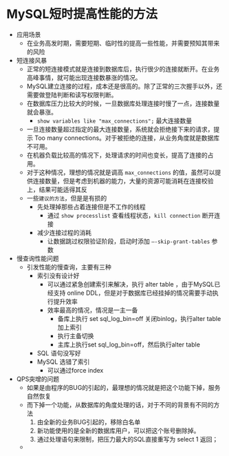 # MySQL短时提高性能的方法

- 应用场景
    - 在业务高发时期，需要短期、临时性的提高一些性能，并需要预知其带来的风险
- 短连接风暴
    - 正常的短连接模式就是连接到数据库后，执行很少的连接就断开。在业务高峰事情，就可能出现连接数暴涨的情况。
    - MySQL建立连接的过程，成本还是很高的。除了正常的三次握手以外，还需要做登陆判断和读写权限判断。
    - 在数据库压力比较大的时候，一旦数据库处理连接时慢了一点，连接数量就会暴涨。
        - `show variables like "max_connections";`   最大连接数量
    - 一旦连接数量超过指定的最大连接数量，系统就会拒绝接下来的请求，提示 Too many connections。对于被拒绝的连接，从业务角度就是数据库不可用。
    - 在机器负载比较高的情况下，处理请求的时间也变长，提高了连接的占用。
    - 对于这种情况，理想的情况就是调高 `max_connections` 的值，虽然可以提供连接数量，但是考虑到机器的能力，大量的资源可能消耗在连接校验上，结果可能适得其反
    - 一些`建议的方法`，但是是有损的
        - 先处理掉那些占着连接但是不工作的线程
            - 通过 `show processlist` 查看线程状态，`kill connection` 断开连接
        - 减少连接过程的消耗
            - 让数据跳过权限验证阶段，启动时添加 `—-skip-grant-tables` 参数
- 慢查询性能问题
    - 引发性能的慢查询，主要有三种
        - 索引没有设计好
            - 可以通过紧急创建索引来解决，执行 alter table ，由于MySQL已经支持 online DDL，但是对于数据库已经挂掉的情况需要手动执行提升效率
            - 效率最高的情况，情况是一主一备
                - 备库上执行 set sql_log_bin=off 关闭binlog，执行alter table 加上索引
                - 执行主备切换
                - 主库上执行set sql_log_bin=off，然后执行alter table
        - SQL 语句没写好
        - MySQL 选错了索引
            - 可以通过force index
- QPS突增的问题
    - 如果是由程序的BUG的引起的，最理想的情况就是把这个功能下掉，服务自然恢复
    - 而下掉一个功能，从数据库的角度处理的话，对于不同的背景有不同的方法
        1. 由全新的业务BUG引起的，移除白名单
        2. 新功能使用的是全新的数据库用户，可以把这个账号删除掉。
        3. 通过处理语句来限制，把压力最大的SQL直接重写为 select 1 返回；
    -